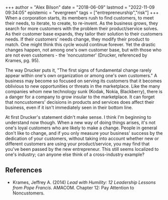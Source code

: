 +++
author = "Alex Bilson"
date = "2018-06-09"
lastmod = "2022-11-09 09:34:05"
epistemic = "evergreen"
tags = ["entrepreneurship","risk"]
+++
When a corporation starts, its members rush to find customers, to meet their needs, to iterate, to create, to re-invent. As the business grows, they search for more customers with the problem their product/service solves. As their customer base expands, they tailor their solution to their customers needs. If their customers' needs change, they modify their product to match. One might think this cycle would continue forever. Yet the drastic changes happen, not among one's own customer base, but with those who are not even customers - the 'noncustomer' (Drucker, referenced by Krames, pg. 95).

The way Drucker puts it, "The first signs of fundamental change rarely appear within one's own organization or among one's own customers." A business may become so focused on serving its customers that it becomes oblivious to new opportunities or threats in the marketplace. Like the many companies whom new technology sunk (Kodak, Nokia, Blackberry), there is a danger for a company to grow insular to the marketplace. It can forget that noncustomers' decisions in products and services does affect their business, even if it isn't immediately seen in their bottom line.

At first Drucker's statement didn't make sense. I think I'm beginning to understand now though. When a new way of doing things arises, it's not one's loyal customers who are likely to make a change. People in general don't like to change, and if you only measure your business' success by the dedication of your customers, without taking into account whether new or different customers are using your product/service, you may find that you've been passed by the new entrepreneur. This still seems localized to one's industry; can anyone else think of a cross-industry example?

## References

- Krames, Jeffrey A. (2014) _Lead with Humility: 12 Leadership Lessons from Pope Francis_. AMACOM. Chapter 12: Pay Attention to Noncustomers.
